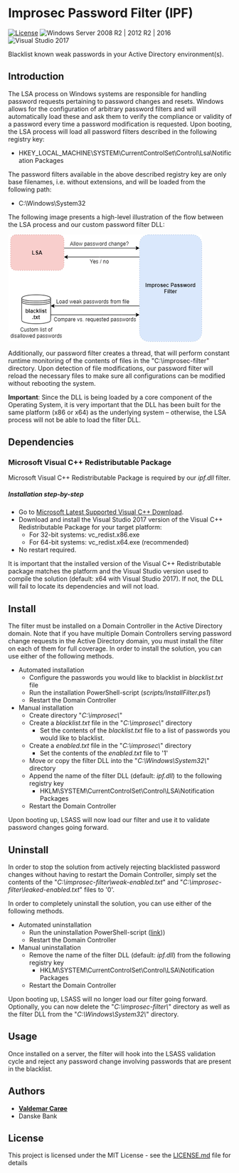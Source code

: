 # Improsec Password Filter (IPF)
[![License](https://img.shields.io/badge/License-MIT-red.svg)](https://opensource.org/licenses/MIT) ![Windows Server 2008 R2 | 2012 R2 | 2016](https://img.shields.io/badge/Windows%20Server-2008%20R2%20|%202012%20R2%20|%202016-007bb8.svg) ![Visual Studio 2017](https://img.shields.io/badge/Visual%20Studio-2017-383278.svg)

Blacklist known weak passwords in your Active Directory environment(s).

## Introduction

The LSA process on Windows systems are responsible for handling password requests pertaining to password changes and resets. Windows allows for the configuration of arbitrary password filters and will automatically load these and ask them to verify the compliance or validity of a password every time a password modification is requested. Upon booting, the LSA process will load all password filters described in the following registry key:
* HKEY_LOCAL_MACHINE\SYSTEM\CurrentControlSet\Control\Lsa\Notification Packages

The password filters available in the above described registry key are only base filenames, i.e. without extensions, and will be loaded from the following path:
* C:\Windows\System32

The following image presents a high-level illustration of the flow between the LSA process and our custom password filter DLL:

![picture](Layout.png)

Additionally, our password filter creates a thread, that will perform constant runtime monitoring of the contents of files in the "C:\improsec-filter" directory. Upon detection of file modifications, our password filter will reload the necessary files to make sure all configurations can be modified without rebooting the system.

**Important**: Since the DLL is being loaded by a core component of the Operating System, it is very important that the DLL has been built for the same platform (x86 or x64) as the underlying system – otherwise, the LSA process will not be able to load the filter DLL.

## Dependencies

### Microsoft Visual C++ Redistributable Package
Microsoft Visual C++ Redistributable Package is required by our *ipf.dll* filter.

##### Installation step-by-step
* Go to [Microsoft Latest Supported Visual C++ Download](https://support.microsoft.com/en-us/help/2977003/the-latest-supported-visual-c-downloads).
* Download and install the Visual Studio 2017 version of the Visual C++ Redistributable Package for your target platform:
  * For 32-bit systems: vc_redist.x86.exe
  * For 64-bit systems: vc_redist.x64.exe (recommended)
* No restart required.

It is important that the installed version of the Visual C++ Redistributable package matches the platform and the Visual Studio version used to compile the solution (default: x64 with Visual Studio 2017). If not, the DLL will fail to locate its dependencies and will not load.

## Install

The filter must be installed on a Domain Controller in the Active Directory domain. Note that if you have multiple Domain Controllers serving password change requests in the Active Directory domain, you must install the filter on each of them for full coverage. In order to install the solution, you can use either of the following methods.
* Automated installation
	* Configure the passwords you would like to blacklist in *blacklist.txt* file
	* Run the installation PowerShell-script (*scripts/InstallFilter.ps1*)
	* Restart the Domain Controller
* Manual installation
	* Create directory "*C:\\improsec\\*"
	* Create a *blacklist.txt* file in the "*C:\\improsec\\*" directory
		* Set the contents of the *blacklist.txt* file to a list of passwords you would like to blacklist.
	* Create a *enabled.txt* file in the "*C:\\improsec\\*" directory
		* Set the contents of the *enabled.txt* file to '1'
	* Move or copy the filter DLL into the "*C:\\Windows\\System32\\*" directory
	* Append the name of the filter DLL (default: *ipf.dll*) to the following registry key
		* HKLM\\SYSTEM\\CurrentControlSet\\Control\\LSA\\Notification Packages
	* Restart the Domain Controller

Upon booting up, LSASS will now load our filter and use it to validate password changes going forward.

## Uninstall

In order to stop the solution from actively rejecting blacklisted password changes without having to restart the Domain Controller, simply set the contents of the "*C:\\improsec-filter\\weak-enabled.txt*" and "*C:\\improsec-filter\\leaked-enabled.txt*" files to '0'.

In order to completely uninstall the solution, you can use either of the following methods.
* Automated uninstallation
	* Run the uninstallation PowerShell-script ([link](scripts/UninstallFilter.ps1)))
	* Restart the Domain Controller
* Manual uninstallation
	*  Remove the name of the filter DLL (default: *ipf.dll*) from the following registry key
		* HKLM\\SYSTEM\\CurrentControlSet\\Control\\LSA\\Notification Packages
	* Restart the Domain Controller

Upon booting up, LSASS will no longer load our filter going forward. Optionally, you can now delete the "*C:\\improsec-filter\\*" directory as well as the filter DLL from the "*C:\\Windows\\System32\\*" directory.

## Usage

Once installed on a server, the filter will hook into the LSASS validation cycle and reject any password change involving passwords that are present in the blacklist.

## Authors
* [**Valdemar Carøe**](https://github.com/st4ckh0und)
* Danske Bank

## License
  
This project is licensed under the MIT License - see the [LICENSE.md](LICENSE.md) file for details
